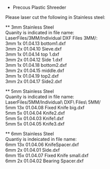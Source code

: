 * Precous Plastic Shreeder  
  
Please laser cut the following in Stainless steel:  
  
** 3mm Stainless Steel   
Quanity is indicated in file name:   
LaserFiles/3MM/Individual DXF Files 3MM/:   
3mm 1x 01.04.13 bottom1.dxf	  
3mm 2x 01.04.10 Sieve.dxf   
3mm 1x 01.04.14 top 1.dxf		   
3mm 2x 01.04.12 Side 1.dxf   
3mm 1x 01.04.18 bottom2.dxf		   
3mm 2x 01.04.15 middle.dxf   
3mm 1x 01.04.19 top2.dxf		   
3mm 2x 01.04.17 Side2.dxf   
   
** 5mm Stainless Steel   
Quanity is indicated in file name:   
LaserFiles/5MM/Individual\ DXF\ Files\ 5MM/   
5mm 13x 01.04.08  Fixed Knife big.dxf	   
5mm 5x 01.04.04 Knife2.dxf   
5mm 5x 01.04.03 Knife1.dxf		   
5mm 5x 01.04.05 Knife3.dxf   
   
** 6mm Stainless Steel   
Quantiy is indeicated in file name:   
6mm 13x 01.04.06 KnifeSpacer.dxf	   
6mm 2x 01.04.01 Side.dxf   
6mm 15x 01.04.07 Fixed Knife small.dxf	   
6mm 2x 01.04.02 Bearing Spacer.dxf   
   


